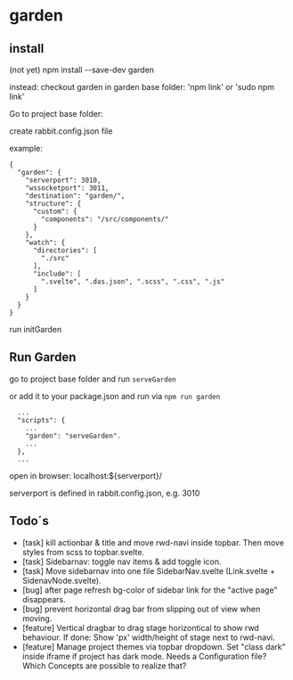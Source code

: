 # garden

## install 
(not yet) npm install --save-dev garden

instead:
checkout garden
in garden base folder: 'npm link' or 'sudo npm link'

Go to project base folder:

create rabbit.config.json file

example:
```
{
  "garden": {
    "serverport": 3010,
    "wssocketport": 3011,
    "destination": "garden/",
    "structure": {
      "custom": {
        "components": "/src/components/"
      }
    },
    "watch": {
      "directories": [
        "./src"
      ],
      "include": [
        ".svelte", ".das.json", ".scss", ".css", ".js"
      ]
    }
  }
}
```

run initGarden


## Run Garden

go to project base folder and run `serveGarden`

or add it to your package.json and run via `npm run garden`
```
  ...
  "scripts": {
    ...
    "garden": "serveGarden".
    ...
  },
  ...
```

open in browser: localhost:${serverport}/ 

serverport is defined in rabbit.config.json, e.g. 3010


## Todo´s

* [task] kill actionbar & title and move rwd-navi inside topbar. Then move styles from scss to topbar.svelte.
* [task] Sidebarnav: toggle nav items & add toggle icon.
* [task] Move sidebarnav into one file SidebarNav.svelte (Link.svelte + SidenavNode.svelte).
* [bug] after page refresh bg-color of sidebar link for the "active page" disappears.
* [bug] prevent horizontal drag bar from slipping out of view when moving.
* [feature] Vertical dragbar to drag stage horizontical to show rwd behaviour. If done: Show 'px' width/height of stage next to rwd-navi.
* [feature] Manage project themes via topbar dropdown. Set "class dark" inside iframe if project has dark mode. Needs a Configuration file? Which Concepts are possible to realize that?
